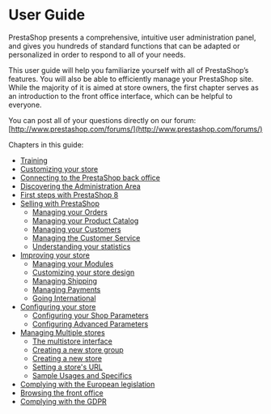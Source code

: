 # User Guide

PrestaShop presents a comprehensive, intuitive user administration panel, and gives you hundreds of standard functions that can be adapted or personalized in order to respond to all of your needs.

This user guide will help you familiarize yourself with all of PrestaShop’s features. You will also be able to efficiently manage your PrestaShop site. While the majority of it is aimed at store owners, the first chapter serves as an introduction to the front office interface, which can be helpful to everyone.

You can post all of your questions directly on our forum: [http://www.prestashop.com/forums/](http://www.prestashop.com/forums/)

Chapters in this guide:

* [Training](broken-reference)
* [Customizing your store](broken-reference)
* [Connecting to the PrestaShop back office](connecting-back-office.md)
* [Discovering the Administration Area](discovering-administration-area.md)
* [First steps with PrestaShop 8](first-steps.md)
* [Selling with PrestaShop](selling/)
  * [Managing your Orders](selling/managing-orders/)
  * [Managing your Product Catalog](selling/managing-catalog/)
  * [Managing your Customers](selling/managing-customers/)
  * [Managing the Customer Service](selling/managing-customer-service/)
  * [Understanding your statistics](selling/understanding-statistics.md)
* [Improving your store](improving-shop/)
  * [Managing your Modules](improving-shop/managing-modules/)
  * [Customizing your store design](improving-shop/customizing-store-design/)
  * [Managing Shipping](improving-shop/managing-shipping/)
  * [Managing Payments](improving-shop/managing-payments/)
  * [Going International](improving-shop/going-international/)
* [Configuring your store](configuring-shop/)
  * [Configuring your Shop Parameters](configuring-shop/shop-parameters/)
  * [Configuring Advanced Parameters](configuring-shop/advanced-parameters/)
* [Managing Multiple stores](managing-multiple-stores/)
  * [The multistore interface](managing-multiple-stores/multistore-interface/)
  * [Creating a new store group](broken-reference)
  * [Creating a new store](broken-reference)
  * [Setting a store's URL](broken-reference)
  * [Sample Usages and Specifics](managing-multiple-stores/sample-usages-and-specifics.md)
* [Complying with the European legislation](broken-reference)
* [Browsing the front office](browsing-front-office.md)
* [Complying with the GDPR](broken-reference)
